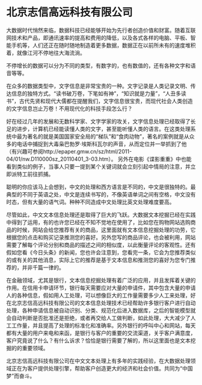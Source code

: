 # 北京志信高远科技有限公司

大数据时代悄然来临，数据科技已经能够开始为先行者创造价值和财富。随着互联网技术和产品，即通讯速率的提高和费用的降低，以及各式各样的电脑、平板、智能手机等，人们还正在随时随地制造着更多数据，数据正在以前所未有的速度堆积着，就像江河不停地往大海流淌。

不停增长的数据可以分为不同的类型，有数字的，也有数值的，还有各种文字和语音等等。

在众多的数据类型中，文字信息是非常宝贵的一种。文字记录是人类记录文明、传达信息的独特方式。“读书破万卷，下笔如有神”，“知识就是力量”，“人丑多读书”，古代先贤和现代大儒都在提醒我们，文字信息很宝贵，而现代社会人类创造的文字信息岂止万卷！不用现代化的科技手段怎么行？

好在经过几年的发展和无数科学家、文字学家的攻关，文字信息处理已经取得了长足的进步，计算机已经能读懂人类的文字，甚至能听懂人类的语言。在这类处理系统中最为著名的就是美国国家安全局的“梯队”和“食肉动物”，著名的案例就是从众多的电话中捕捉到大毒枭巴勃罗·埃斯科瓦尔的声音，从而定位并一举抓到了他（有兴趣可参阅http://epaper.gmw.cn/sz/html/2011-04/01/nw.D110000sz_20110401_3-03.htm）。 另外在电影《谍影重重》中也能看到类似的例子，当事人只要一提到某个关键词就会立刻引起中情局的注意，并立即派特工前往抓捕。

聪明的你应该马上会想到，中文的处理和西方语言是不同的，中文是很独特的。最典型的不同于英语之处，中文是连续书写的，不像英语单词之间有空格，中文没有时态，但有大量的语气词。种种不同造成中文处理比英文处理难度要高。

尽管如此，中文文本信息处理还是取得了巨大的飞跃。大数据文本挖掘已经在实践中得到了运用，有的也许您已经在不知不觉地在使用了，比如您在购物网站选购商品的时候，网站会给您推荐有关的商品，这里面就有文本信息挖掘处理的功劳，它根据您的点击和购买记录推测您的喜好。另外您写的商品评论，也会被利用，网站需要了解每个评论分别和商品的描述之间的相似度，以此衡量评论的客观性。还有假如您看《今日头条》的新闻，您也许会注意到，您看完一条，它会为您推荐类似的或有关的其他消息，实际上它的推荐是基于文本信息和推测您的喜好为您专门推荐的，并非千篇一律的。

在金融领域，尤其是银行，文本信息挖掘处理有着广泛的应用，并且发挥着关键的作用。在信用卡申请环节，银行每天需要应对大量的申请件，其中包含大量的申请人的各种信息，假如用人工处理，可以想像巨大的工作量需要多少人工来处理，好在北京志信高远科技有限公司的文本信息处理技术已经帮助许多银行客户进行自动处理，各种申请信息被自动识别、分类、规范化后进入数据库，之后的智能模型就会自动判断是否批准还是拒绝，或者再交给人工做判断，如此处理，大大减少了人工工作量，并且提高了处理的标准化和准确率。另外银行的呼叫中心和网站，每天都有大量的用户来电和来函，是银行与客户的重要的交流渠道，关乎客户满意度，客户究竟说了什么？有什么诉求？恰恰是银行需要了解的，所以这里面也是文本挖掘的的重要领域。

北京志信高远科技有限公司在中文文本处理上有多年的实践经验，在大数据处理领域正在为客户提供处理引擎，帮助客户创造更大的经济和社会价值。共同为“中国梦”而奋斗。
